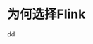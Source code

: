为何选择Flink
================================================================================




































dd

